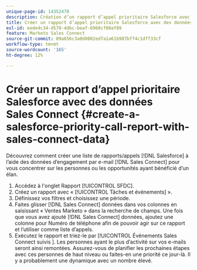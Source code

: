 ```yaml
---
unique-page-id: 14352470
description: Création d’un rapport d’appel prioritaire Salesforce avec des données Sales Connect - Documents Marketo - Documentation du produit
title: Créer un rapport d’appel prioritaire Salesforce avec des données Sales Connect
exl-id: eede4c34-d570-4dbc-beaf-6960cf80af89
feature: Marketo Sales Connect
source-git-commit: 09a656c3a0d0002edfa1a61b987bff4c1dff33cf
workflow-type: tm+mt
source-wordcount: '165'
ht-degree: 12%

---
```


# Créer un rapport d’appel prioritaire Salesforce avec des données Sales Connect {#create-a-salesforce-priority-call-report-with-sales-connect-data}

Découvrez comment créer une liste de rapports/appels [!DNL Salesforce] à l’aide des données d’engagement par e-mail [!DNL Sales Connect] pour vous concentrer sur les personnes ou les opportunités ayant bénéficié d’un élan.

1. Accédez à l&#39;onglet Rapport [!UICONTROL SFDC].
1. Créez un rapport avec « [!UICONTROL Tâches et événements] ».
1. Définissez vos filtres et choisissez une période.
1. Faites glisser [!DNL Sales Connect] données dans vos colonnes en saisissant « Ventes Marketo » dans la recherche de champs. Une fois que vous avez ajouté [!DNL Sales Connect] données, ajoutez une colonne pour Numéro de téléphone afin de pouvoir agir sur ce rapport et l’utiliser comme liste d’appels.
1. Exécutez le rapport et triez-le par [!UICONTROL  Événements Sales Connect suivis ]. Les personnes ayant le plus d’activité sur vos e-mails seront ainsi remontées. Assurez-vous de planifier les prochaines étapes avec ces personnes de haut niveau ou faites-en une priorité ce jour-là. Il y a probablement une dynamique avec un nombre élevé.
